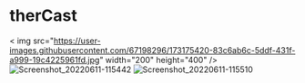 # therCast

< img src="https://user-images.githubusercontent.com/67198296/173175420-83c6ab6c-5ddf-431f-a999-19c4225961fd.jpg"  width="200" height="400" />
![Screenshot_20220611-115442](https://user-images.githubusercontent.com/67198296/173175423-3a9a9b8f-6edf-4110-8037-2783f1f982b6.jpg)
![Screenshot_20220611-115510](https://user-images.githubusercontent.com/67198296/173175425-7b8c880c-89d6-4942-a0d5-051c035fef07.jpg)

